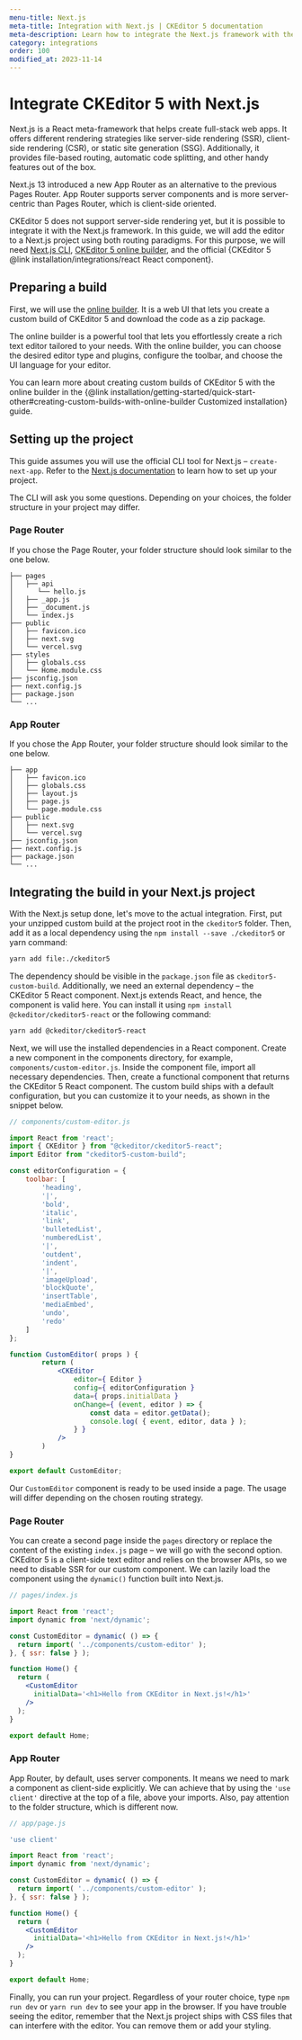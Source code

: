 ```yaml
---
menu-title: Next.js
meta-title: Integration with Next.js | CKEditor 5 documentation
meta-description: Learn how to integrate the Next.js framework with the rich text editor - CKEditor 5 - using both the App Router or Pages Router routing strategies.
category: integrations
order: 100
modified_at: 2023-11-14
---
```


# Integrate CKEditor 5 with Next.js

Next.js is a React meta-framework that helps create full-stack web apps. It offers different rendering strategies like server-side rendering (SSR), client-side rendering (CSR), or static site generation (SSG). Additionally, it provides file-based routing, automatic code splitting, and other handy features out of the box.

Next.js 13 introduced a new App Router as an alternative to the previous Pages Router. App Router supports server components and is more server-centric than Pages Router, which is client-side oriented.

CKEditor&nbsp;5 does not support server-side rendering yet, but it is possible to integrate it with the Next.js framework. In this guide, we will add the editor to a Next.js project using both routing paradigms. For this purpose, we will need [Next.js CLI](https://nextjs.org/docs/pages/api-reference/create-next-app), [CKEditor&nbsp;5 online builder](https://ckeditor.com/ckeditor-5/online-builder/), and the official {CKEditor&nbsp;5 @link installation/integrations/react React component}.

## Preparing a build

First, we will use the [online builder](https://ckeditor.com/ckeditor-5/online-builder/). It is a web UI that lets you create a custom build of CKEditor&nbsp;5 and download the code as a zip package.

The online builder is a powerful tool that lets you effortlessly create a rich text editor tailored to your needs. With the online builder, you can choose the desired editor type and plugins, configure the toolbar, and choose the UI language for your editor.

You can learn more about creating custom builds of CKEditor&nbsp;5 with the online builder in the {@link installation/getting-started/quick-start-other#creating-custom-builds-with-online-builder Customized installation} guide.

## Setting up the project

This guide assumes you will use the official CLI tool for Next.js &ndash; `create-next-app`. Refer to the [Next.js documentation](https://nextjs.org/docs/pages/api-reference/create-next-app) to learn how to set up your project.

The CLI will ask you some questions. Depending on your choices, the folder structure in your project may differ.

### Page Router

If you chose the Page Router, your folder structure should look similar to the one below.

```plain
├── pages
│   ├── api
│      └── hello.js
│   ├── _app.js
│   ├── _document.js
│   └── index.js
├── public
│   ├── favicon.ico
│   ├── next.svg
│   └── vercel.svg
├── styles
│   ├── globals.css
│   └── Home.module.css
├── jsconfig.json
├── next.config.js
├── package.json
└── ...
```

### App Router

If you chose the App Router, your folder structure should look similar to the one below.

```plain
├── app
│   ├── favicon.ico
│   ├── globals.css
│   ├── layout.js
│   ├── page.js
│   └── page.module.css
├── public
│   ├── next.svg
│   └── vercel.svg
├── jsconfig.json
├── next.config.js
├── package.json
└── ...
```

## Integrating the build in your Next.js project

With the Next.js setup done, let's move to the actual integration. First, put your unzipped custom build at the project root in the `ckeditor5` folder. Then, add it as a local dependency using the `npm install --save ./ckeditor5` or yarn command:

```bash
yarn add file:./ckeditor5
```

The dependency should be visible in the `package.json` file as `ckeditor5-custom-build`. Additionally, we need an external dependency &ndash; the CKEditor&nbsp;5 React component. Next.js extends React, and hence, the component is valid here. You can install it using `npm install @ckeditor/ckeditor5-react` or the following command:

```bash
yarn add @ckeditor/ckeditor5-react
```

Next, we will use the installed dependencies in a React component. Create a new component in the components directory, for example, `components/custom-editor.js`. Inside the component file, import all necessary dependencies. Then, create a functional component that returns the CKEditor&nbsp;5 React component. The custom build ships with a default configuration, but you can customize it to your needs, as shown in the snippet below.

```jsx
// components/custom-editor.js

import React from 'react';
import { CKEditor } from "@ckeditor/ckeditor5-react";
import Editor from "ckeditor5-custom-build";

const editorConfiguration = {
    toolbar: [
        'heading',
        '|',
        'bold',
        'italic',
        'link',
        'bulletedList',
        'numberedList',
        '|',
        'outdent',
        'indent',
        '|',
        'imageUpload',
        'blockQuote',
        'insertTable',
        'mediaEmbed',
        'undo',
        'redo'
    ]
};

function CustomEditor( props ) {
		return (
			<CKEditor
				editor={ Editor }
				config={ editorConfiguration }
				data={ props.initialData }
				onChange={ (event, editor ) => {
					const data = editor.getData();
					console.log( { event, editor, data } );
				} }
			/>
		)
}

export default CustomEditor;
```

Our `CustomEditor` component is ready to be used inside a page. The usage will differ depending on the chosen routing strategy.

### Page Router

You can create a second page inside the `pages` directory or replace the content of the existing `index.js` page &ndash; we will go with the second option. CKEditor&nbsp;5 is a client-side text editor and relies on the browser APIs, so we need to disable SSR for our custom component. We can lazily load the component using the `dynamic()` function built into Next.js.

```jsx
// pages/index.js

import React from 'react';
import dynamic from 'next/dynamic';

const CustomEditor = dynamic( () => {
  return import( '../components/custom-editor' );
}, { ssr: false } );

function Home() {
  return (
    <CustomEditor 
      initialData='<h1>Hello from CKEditor in Next.js!</h1>'
    />
  );
}

export default Home;
```

### App Router

App Router, by default, uses server components. It means we need to mark a component as client-side explicitly. We can achieve that by using the `'use client'` directive at the top of a file, above your imports. Also, pay attention to the folder structure, which is different now.

```jsx
// app/page.js

'use client'

import React from 'react';
import dynamic from 'next/dynamic';

const CustomEditor = dynamic( () => {
  return import( '../components/custom-editor' );
}, { ssr: false } );

function Home() {
  return (
    <CustomEditor 
      initialData='<h1>Hello from CKEditor in Next.js!</h1>'
    />
  );
}

export default Home;
```

Finally, you can run your project. Regardless of your router choice, type `npm run dev` or `yarn run dev` to see your app in the browser. If you have trouble seeing the editor, remember that the Next.js project ships with CSS files that can interfere with the editor. You can remove them or add your styling.
